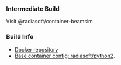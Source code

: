 ### Intermediate Build

Visit @radiasoft/container-beamsim

### Build Info

* [Docker repository](https://hub.docker.com/r/radiasoft/container-beamsim-part2)
* [Base container config: radiasoft/python2](https://github.com/radiasoft/containers/tree/master/vagrant/radiasoft/beamsim-part1).
